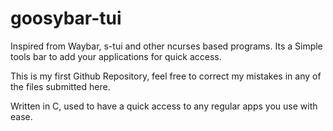 # goosybar-tui
Inspired from Waybar, s-tui and other ncurses based programs. Its a Simple tools bar to add your applications for quick access.

This is my first Github Repository, feel free to correct my mistakes in any of the files submitted here.

Written in C, used to have a quick access to any regular apps you use with ease.
